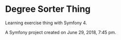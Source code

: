 # Degree Sorter Thing

Learning exercise thing with Symfony 4.

A Symfony project created on June 29, 2018, 7:45 pm.
